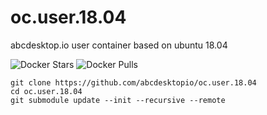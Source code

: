 # oc.user.18.04
abcdesktop.io user container based on ubuntu 18.04

![Docker Stars](https://img.shields.io/docker/stars/abcdesktopio/oc.user.18.04.svg) ![Docker Pulls](https://img.shields.io/docker/pulls/abcdesktopio/oc.user.18.04.svg)

```
git clone https://github.com/abcdesktopio/oc.user.18.04
cd oc.user.18.04
git submodule update --init --recursive --remote
```
